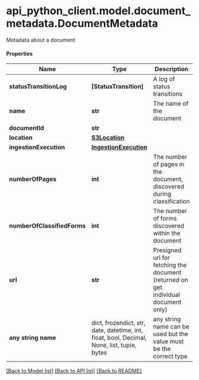 # api_python_client.model.document_metadata.DocumentMetadata

Metadata about a document

#### Properties
Name | Type | Description | Notes
------------ | ------------- | ------------- | -------------
**statusTransitionLog** | **[StatusTransition]** | A log of status transitions | 
**name** | **str** | The name of the document | 
**documentId** | **str** |  | 
**location** | [**S3Location**](S3Location.md) |  | 
**ingestionExecution** | [**IngestionExecution**](IngestionExecution.md) |  | [optional] 
**numberOfPages** | **int** | The number of pages in the document, discovered during classification | [optional] 
**numberOfClassifiedForms** | **int** | The number of forms discovered within the document | [optional] 
**url** | **str** | Presigned url for fetching the document (returned on get individual document only) | [optional] 
**any string name** | dict, frozendict, str, date, datetime, int, float, bool, Decimal, None, list, tuple, bytes | any string name can be used but the value must be the correct type | [optional]

[[Back to Model list]](../../README.md#documentation-for-models) [[Back to API list]](../../README.md#documentation-for-api-endpoints) [[Back to README]](../../README.md)

